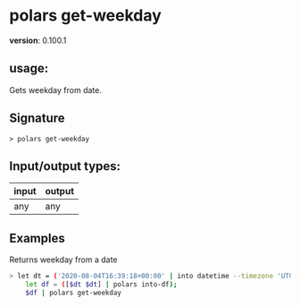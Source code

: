 # polars get-weekday

**version**: 0.100.1

## **usage**:

Gets weekday from date.

## Signature

`> polars get-weekday `

## Input/output types:

| input | output |
| ----- | ------ |
| any   | any    |

## Examples

Returns weekday from a date

```bash
> let dt = ('2020-08-04T16:39:18+00:00' | into datetime --timezone 'UTC');
    let df = ([$dt $dt] | polars into-df);
    $df | polars get-weekday
```
